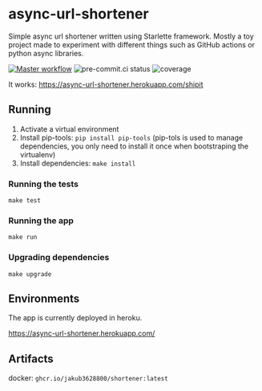 
# async-url-shortener

Simple async url shortener written using Starlette framework. Mostly a toy project made to experiment with different
things such as GitHub actions or python async libraries.

[![Master workflow](https://github.com/Jakub3628800/async-url-shortener/actions/workflows/master.yml/badge.svg?branch=master)](https://github.com/Jakub3628800/async-url-shortener/actions/workflows/python-app.yml)
![pre-commit.ci status](https://results.pre-commit.ci/badge/github/Jakub3628800/async-url-shortener/master.svg)
![coverage](https://gist.githubusercontent.com/Jakub3628800/5163dbd0fdea4409fd7a3ae6383c6b66/raw/gistfile1.svg)

It works: https://async-url-shortener.herokuapp.com/shipit

## Running
1. Activate a virtual environment
2. Install pip-tools: `pip install pip-tools` (pip-tols is used to manage dependencies, you only need to install it once when bootstraping the virtualenv)
3. Install dependencies: `make install`

### Running the tests
`make test`

### Running the app
`make run`

### Upgrading dependencies
`make upgrade`

## Environments
The app is currently deployed in heroku.

https://async-url-shortener.herokuapp.com/

## Artifacts
docker: `ghcr.io/jakub3628800/shortener:latest`

